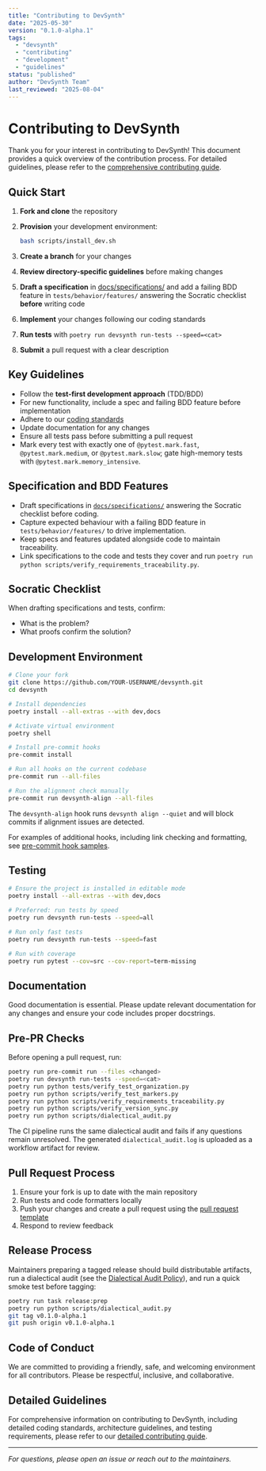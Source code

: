```yaml
---
title: "Contributing to DevSynth"
date: "2025-05-30"
version: "0.1.0-alpha.1"
tags:
  - "devsynth"
  - "contributing"
  - "development"
  - "guidelines"
status: "published"
author: "DevSynth Team"
last_reviewed: "2025-08-04"
---
```


# Contributing to DevSynth

Thank you for your interest in contributing to DevSynth! This document provides a quick overview of the contribution process. For detailed guidelines, please refer to the [comprehensive contributing guide](docs/developer_guides/contributing.md).

## Quick Start

1. **Fork and clone** the repository
2. **Provision** your development environment:

   ```bash
   bash scripts/install_dev.sh
   ```
3. **Create a branch** for your changes
4. **Review directory-specific guidelines** before making changes
5. **Draft a specification** in [docs/specifications/](docs/specifications/index.md) and add a failing BDD feature in `tests/behavior/features/` answering the Socratic checklist **before** writing code
6. **Implement** your changes following our coding standards
7. **Run tests** with `poetry run devsynth run-tests --speed=<cat>`
8. **Submit** a pull request with a clear description

## Key Guidelines

- Follow the **test-first development approach** (TDD/BDD)
- For new functionality, include a spec and failing BDD feature before implementation
- Adhere to our [coding standards](docs/developer_guides/code_style.md)
- Update documentation for any changes
- Ensure all tests pass before submitting a pull request
- Mark every test with exactly one of `@pytest.mark.fast`, `@pytest.mark.medium`, or `@pytest.mark.slow`; gate high-memory tests with `@pytest.mark.memory_intensive`.

## Specification and BDD Features

- Draft specifications in [`docs/specifications/`](docs/specifications/index.md) answering the Socratic checklist before coding.
- Capture expected behaviour with a failing BDD feature in `tests/behavior/features/` to drive implementation.
- Keep specs and features updated alongside code to maintain traceability.
- Link specifications to the code and tests they cover and run `poetry run python scripts/verify_requirements_traceability.py`.

## Socratic Checklist

When drafting specifications and tests, confirm:

- What is the problem?
- What proofs confirm the solution?

## Development Environment

```bash
# Clone your fork
git clone https://github.com/YOUR-USERNAME/devsynth.git
cd devsynth

# Install dependencies
poetry install --all-extras --with dev,docs

# Activate virtual environment
poetry shell

# Install pre-commit hooks
pre-commit install

# Run all hooks on the current codebase
pre-commit run --all-files

# Run the alignment check manually
pre-commit run devsynth-align --all-files
```

The `devsynth-align` hook runs `devsynth align --quiet` and will block commits
if alignment issues are detected.

For examples of additional hooks, including link checking and formatting, see [pre-commit hook samples](docs/developer_guides/pre_commit_samples.md).

## Testing

```bash
# Ensure the project is installed in editable mode
poetry install --all-extras --with dev,docs

# Preferred: run tests by speed
poetry run devsynth run-tests --speed=all

# Run only fast tests
poetry run devsynth run-tests --speed=fast

# Run with coverage
poetry run pytest --cov=src --cov-report=term-missing
```

## Documentation

Good documentation is essential. Please update relevant documentation for any changes and ensure your code includes proper docstrings.

## Pre-PR Checks

Before opening a pull request, run:

```bash
poetry run pre-commit run --files <changed>
poetry run devsynth run-tests --speed=<cat>
poetry run python tests/verify_test_organization.py
poetry run python scripts/verify_test_markers.py
poetry run python scripts/verify_requirements_traceability.py
poetry run python scripts/verify_version_sync.py
poetry run python scripts/dialectical_audit.py
```

The CI pipeline runs the same dialectical audit and fails if any questions remain unresolved. The generated `dialectical_audit.log` is uploaded as a workflow artifact for review.

## Pull Request Process

1. Ensure your fork is up to date with the main repository
2. Run tests and code formatters locally
3. Push your changes and create a pull request using the [pull request template](.github/pull_request_template.md)
4. Respond to review feedback

## Release Process

Maintainers preparing a tagged release should build distributable artifacts, run a dialectical audit (see the [Dialectical Audit Policy](docs/policies/dialectical_audit.md)), and run a quick smoke test before tagging:

```bash
poetry run task release:prep
poetry run python scripts/dialectical_audit.py
git tag v0.1.0-alpha.1
git push origin v0.1.0-alpha.1
```

## Code of Conduct

We are committed to providing a friendly, safe, and welcoming environment for all contributors. Please be respectful, inclusive, and collaborative.

## Detailed Guidelines

For comprehensive information on contributing to DevSynth, including detailed coding standards, architecture guidelines, and testing requirements, please refer to our [detailed contributing guide](docs/developer_guides/contributing.md).

---

_For questions, please open an issue or reach out to the maintainers._
